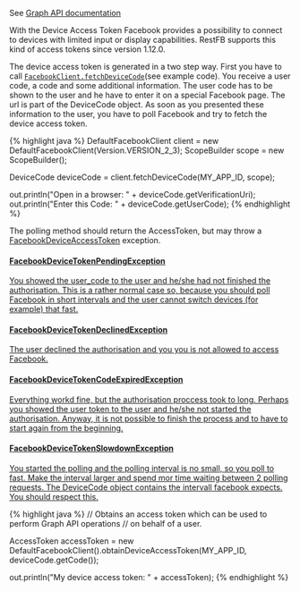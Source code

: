 See <a target="_blank" href="https://developers.facebook.com/docs/facebook-login/for-devices">Graph API documentation</a>

With the Device Access Token Facebook provides a possibility to connect to devices with limited input or display capabilities. RestFB supports this kind of access tokens since version 1.12.0.

The device access token is generated in a two step way. First you have to call <a href="http://localhost:8080/restfb.github.io/javadoc/com/restfb/FacebookClient.html#fetchDeviceCode(java.lang.String, com.restfb.scope.ScopeBuilder)" target="_blank"><code>FacebookClient.fetchDeviceCode</code></a>(see example code). You receive a user code, a code and some additional information. The user code has to be shown to the user and he have to enter it on a special Facebook page. The url is part of the DeviceCode object. As soon as you presented these information to the user, you have to poll Facebook and try to fetch the device access token.

{% highlight java %}
DefaultFacebookClient client = new DefaultFacebookClient(Version.VERSION_2_3);
ScopeBuilder scope = new ScopeBuilder();

DeviceCode deviceCode = client.fetchDeviceCode(MY_APP_ID, scope);

out.println("Open in a browser: " + deviceCode.getVerificationUri);
out.println("Enter this Code: " + deviceCode.getUserCode);
{% endhighlight %}


The polling method should return the AccessToken, but may throw a <a href="/javadoc/com/restfb/exception/devicetoken/FacebookDeviceTokenException.html" target="_blank">FacebookDeviceAccessToken</a> exception.

<div class="list-group">
			<a href="/javadoc/com/restfb/exception/devicetoken/FacebookDeviceTokenPendingException.html" class="list-group-item" target="_blank">
			    <h4 class="list-group-item-heading">FacebookDeviceTokenPendingException</h4>
			    <p class="list-group-item-text">You showed the user_code to the user and he/she had not finished the authorisation.
				This is a rather normal case so, because you should poll Facebook in short intervals and the user cannot switch devices (for example) that fast.<br>
			    </p>
			</a>
			<a href="/javadoc/com/restfb/exception/devicetoken/FacebookDeviceTokenDeclinedException.html" class="list-group-item" target="_blank">
			    <h4 class="list-group-item-heading">FacebookDeviceTokenDeclinedException</h4>
			    <p class="list-group-item-text">The user declined the authorisation and you you is not allowed to access Facebook.</p>
			</a>
			<a href="/javadoc/com/restfb/exception/devicetoken/FacebookDeviceTokenCodeExpiredException.html" class="list-group-item" target="_blank">
			    <h4 class="list-group-item-heading">FacebookDeviceTokenCodeExpiredException</h4>
			    <p class="list-group-item-text">Everything workd fine, but the authorisation proccess took to long. Perhaps you showed the user
			    token to the user and he/she not started the authorisation. Anyway, it is not possible to finish the process and to have to start again from the beginning.</p>
			</a>
			<a href="/javadoc/com/restfb/exception/devicetoken/FacebookDeviceTokenSlowdownException.html" class="list-group-item" target="_blank">
			    <h4 class="list-group-item-heading">FacebookDeviceTokenSlowdownException</h4>
			    <p class="list-group-item-text">You started the polling and the polling interval is no small, so you poll to fast. Make the interval
				larger and spend mor time waiting between 2 polling requests. The DeviceCode object contains the intervall facebook expects. You should respect this.</p>
			</a>
</div>

{% highlight java %}
// Obtains an access token which can be used to perform Graph API operations
// on behalf of a user.

AccessToken accessToken =
   new DefaultFacebookClient().obtainDeviceAccessToken(MY_APP_ID, deviceCode.getCode());

out.println("My device access token: " + accessToken);
{% endhighlight %}